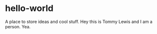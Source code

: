 # hello-world
A place to store ideas and cool stuff.
Hey this is Tommy Lewis and I am a person. Yea.
